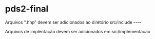 # pds2-final

Arquivos ".hhp" devem ser adicionados ao diretório src/include ----

Arquivos de implentação devem ser adicionados em  src/implementacao

